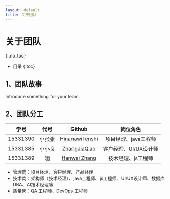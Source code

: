 ```yaml
---
layout: default
title: 关于团队
---
```


# 关于团队
{:.no_toc}

* 目录
{:toc}

## 1、团队故事

Introduce something for your team

## 2、团队分工

|学号|代号|Github|岗位角色|
|:--:|:--:|:--:|:--:|
|15331390|小张张|[HinanawiTenshi](https://github.com/HinanawiTenshi)|项目经理、java工程师|
|15331385|小小良|[ZhangJiaQiao](https://github.com/ZhangJiaQiao)|客户经理、UI/UX设计师|
|15331389|涵|[Hanwei Zhang](https://github.com/Richard4Yjl)|技术经理、js工程师|

* 管理岗：项目经理、客户经理、产品经理
* 技术岗：架构师（技术经理）、java工程师、js工程师、UI/UX设计师、数据库DBA、AI技术经理等
* 质量岗：QA 工程师、DevOps 工程师

